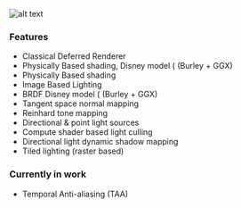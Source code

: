 

![alt text](https://i.ibb.co/FYxdpXn/Capture.png)

### Features

- Classical Deferred Renderer
- Physically Based shading, Disney model ( (Burley + GGX)
- Physically Based shading
- Image Based Lighting
- BRDF Disney model ( (Burley + GGX)
- Tangent space normal mapping
- Reinhard tone mapping
- Directional & point light sources
- Compute shader based light culling
- Directional light dynamic shadow mapping
 - Tiled lighting (raster based)

### Currently in work
- Temporal Anti-aliasing (TAA)
